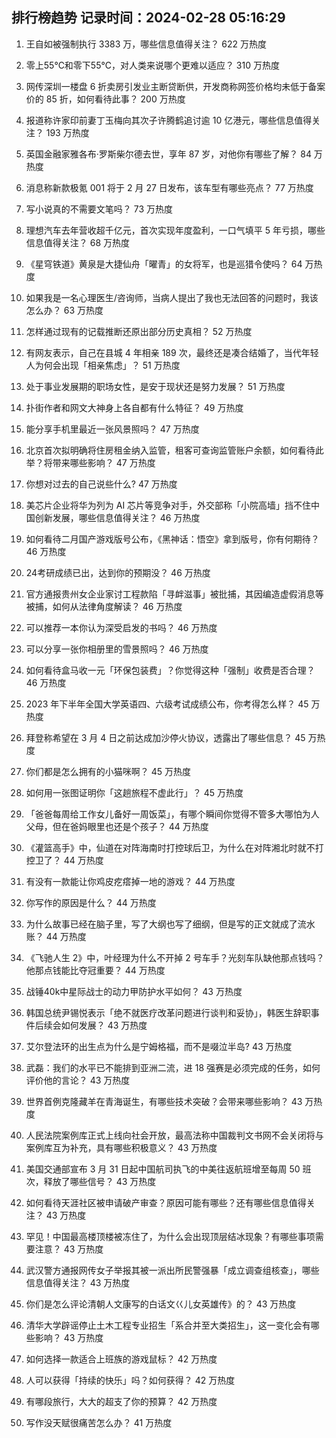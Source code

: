 
## 排行榜趋势 记录时间：2024-02-28 05:16:29
  
  1. 王自如被强制执行 3383 万，哪些信息值得关注？ 622 万热度
    
  2. 零上55℃和零下55℃，对人类来说哪个更难以适应？ 310 万热度
    
  3. 网传深圳一楼盘 6 折卖房引发业主断贷断供，开发商称网签价格均未低于备案价的 85 折，如何看待此事？ 200 万热度
    
  4. 报道称许家印前妻丁玉梅向其次子许腾鹤追讨逾 10 亿港元，哪些信息值得关注？ 193 万热度
    
  5. 英国金融家雅各布·罗斯柴尔德去世，享年 87 岁，对他你有哪些了解？ 84 万热度
    
  6. 消息称新款极氪 001 将于 2 月 27 日发布，该车型有哪些亮点？ 77 万热度
    
  7. 写小说真的不需要文笔吗？ 73 万热度
    
  8. 理想汽车去年营收超千亿元，首次实现年度盈利，一口气填平 5 年亏损，哪些信息值得关注？ 68 万热度
    
  9. 《星穹铁道》黄泉是大捷仙舟「曜青」的女将军，也是巡猎令使吗？ 64 万热度
    
  10. 如果我是一名心理医生/咨询师，当病人提出了我也无法回答的问题时，我该怎么办？ 63 万热度
    
  11. 怎样通过现有的记载推断还原出部分历史真相？ 52 万热度
    
  12. 有网友表示，自己在县城 4 年相亲 189 次，最终还是凑合结婚了，当代年轻人为何会出现「相亲焦虑」？ 51 万热度
    
  13. 处于事业发展期的职场女性，是安于现状还是努力发展？ 51 万热度
    
  14. 扑街作者和网文大神身上各自都有什么特征？ 49 万热度
    
  15. 能分享手机里最近一张风景照吗？ 47 万热度
    
  16. 北京首次拟明确将住房租金纳入监管，租客可查询监管账户余额，如何看待此举？将带来哪些影响？ 47 万热度
    
  17. 你想对过去的自己说些什么? 47 万热度
    
  18. 美芯片企业将华为列为 AI 芯片等竞争对手，外交部称「小院高墙」挡不住中国创新发展，哪些信息值得关注？ 46 万热度
    
  19. 如何看待二月国产游戏版号公布，《黑神话：悟空》拿到版号，你有何期待？ 46 万热度
    
  20. 24考研成绩已出，达到你的预期没？ 46 万热度
    
  21. 官方通报贵州女企业家讨工程款陷「寻衅滋事」被批捕，其因编造虚假消息等被捕，如何从法律角度解读？ 46 万热度
    
  22. 可以推荐一本你认为深受启发的书吗？ 46 万热度
    
  23. 可以分享一张你相册里的雪景照吗？ 46 万热度
    
  24. 如何看待盒马收一元「环保包装费」？你觉得这种「强制」收费是否合理？ 46 万热度
    
  25. 2023 年下半年全国大学英语四、六级考试成绩公布，你考得怎么样？ 45 万热度
    
  26. 拜登称希望在 3 月 4 日之前达成加沙停火协议，透露出了哪些信息？ 45 万热度
    
  27. 你们都是怎么拥有的小猫咪啊？ 45 万热度
    
  28. 如何用一张图证明你「这趟旅程不虚此行」？ 45 万热度
    
  29. 「爸爸每周给工作女儿备好一周饭菜」，有哪个瞬间你觉得不管多大哪怕为人父母，但在爸妈眼里也还是个孩子？ 44 万热度
    
  30. 《灌篮高手》中，仙道在对阵海南时打控球后卫，为什么在对阵湘北时就不打控卫了？ 44 万热度
    
  31. 有没有一款能让你鸡皮疙瘩掉一地的游戏？ 44 万热度
    
  32. 你写作的原因是什么？ 44 万热度
    
  33. 为什么故事已经在脑子里，写了大纲也写了细纲，但是写的正文就成了流水账？ 44 万热度
    
  34. 《飞驰人生 2》中，叶经理为什么不开掉 2 号车手？光刻车队缺他那点钱吗？他那点钱能比夺冠重要？ 44 万热度
    
  35. 战锤40k中星际战士的动力甲防护水平如何？ 43 万热度
    
  36. 韩国总统尹锡悦表示「绝不就医疗改革问题进行谈判和妥协」，韩医生辞职事件后续会如何发展？ 43 万热度
    
  37. 艾尔登法环的出生点为什么是宁姆格福，而不是啜泣半岛? 43 万热度
    
  38. 武磊：我们的水平已不能排到亚洲二流，进 18 强赛是必须完成的任务，如何评价他的言论？ 43 万热度
    
  39. 世界首例克隆藏羊在青海诞生，有哪些技术突破？会带来哪些影响？ 43 万热度
    
  40. 人民法院案例库正式上线向社会开放，最高法称中国裁判文书网不会关闭将与案例库互为补充，具有哪些积极意义？ 43 万热度
    
  41. 美国交通部宣布 3 月 31 日起中国航司执飞的中美往返航班增至每周 50 班次，释放了哪些信号？ 43 万热度
    
  42. 如何看待天涯社区被申请破产审查？原因可能有哪些？还有哪些信息值得关注？ 43 万热度
    
  43. 罕见！中国最高楼顶楼被冻住了，为什么会出现顶层结冰现象？有哪些事项需要注意？ 43 万热度
    
  44. 武汉警方通报网传女子举报其被一派出所民警强暴「成立调查组核查」，哪些信息值得关注？ 43 万热度
    
  45. 你们是怎么评论清朝人文康写的白话文巜儿女英雄传》的？ 43 万热度
    
  46. 清华大学辟谣停止土木工程专业招生「系合并至大类招生」，这一变化会有哪些影响？ 43 万热度
    
  47. 如何选择一款适合上班族的游戏鼠标？ 42 万热度
    
  48. 人可以获得「持续的快乐」吗？如何获得？ 42 万热度
    
  49. 有哪段旅行，大大的超支了你的预算？ 42 万热度
    
  50. 写作没天赋很痛苦怎么办？ 41 万热度
    